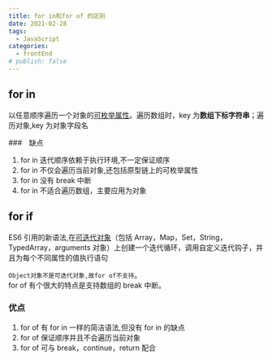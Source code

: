 ```yaml
---
title: for in和for of 的区别
date: 2021-02-28
tags:
  - JavaScript
categories:
  - frontEnd
# publish: false
---
```


## for in

以任意顺序遍历一个对象的[可枚举属性](https://developer.mozilla.org/zh-CN/docs/Web/JavaScript/Enumerability_and_ownership_of_properties)。遍历数组时，key 为**数组下标字符串**；遍历对象,key 为对象字段名

###　缺点

1. for in 迭代顺序依赖于执行环境,不一定保证顺序
2. for in 不仅会遍历当前对象,还包括原型链上的可枚举属性
3. for in 没有 break 中断
4. for in 不适合遍历数组，主要应用为对象

## for if

ES6 引用的新语法,在[可迭代对象](https://developer.mozilla.org/zh-CN/docs/Web/JavaScript/Enumerability_and_ownership_of_properties)（包括 Array，Map，Set，String，TypedArray，arguments 对象）上创建一个迭代循环，调用自定义迭代钩子，并且为每个不同属性的值执行语句

`Object对象不是可迭代对象,故for of不支持`。<br/>
for of 有个很大的特点是支持数组的 break 中断。

### 优点

1. for of 有 for in 一样的简洁语法,但没有 for in 的缺点
2. for of 保证顺序并且不会遍历当前对象
3. for of 可与 break，continue，return 配合
